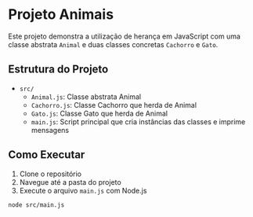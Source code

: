 # Projeto Animais

Este projeto demonstra a utilização de herança em JavaScript com uma classe abstrata `Animal` e duas classes concretas `Cachorro` e `Gato`.

## Estrutura do Projeto

- `src/`
  - `Animal.js`: Classe abstrata Animal
  - `Cachorro.js`: Classe Cachorro que herda de Animal
  - `Gato.js`: Classe Gato que herda de Animal
  - `main.js`: Script principal que cria instâncias das classes e imprime mensagens

## Como Executar

1. Clone o repositório
2. Navegue até a pasta do projeto
3. Execute o arquivo `main.js` com Node.js

```bash
node src/main.js
